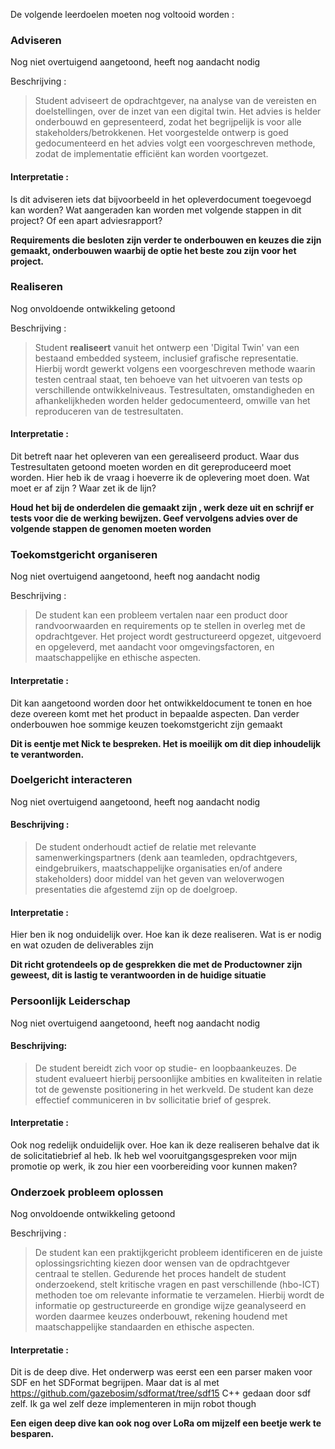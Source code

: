 De volgende leerdoelen moeten nog voltooid worden : 

### Adviseren 
Nog niet overtuigend aangetoond, heeft nog aandacht nodig

Beschrijving :
>Student adviseert de opdrachtgever, na analyse van de vereisten en doelstellingen, over de inzet van een digital twin. Het advies is helder onderbouwd en gepresenteerd, zodat het begrijpelijk is voor alle stakeholders/betrokkenen. Het voorgestelde ontwerp is goed gedocumenteerd en het advies volgt een voorgeschreven methode, zodat de implementatie efficiënt kan worden voortgezet.

#### Interpretatie : 
Is dit adviseren iets dat bijvoorbeeld in het opleverdocument toegevoegd kan worden? Wat aangeraden kan worden met volgende stappen in dit project? Of een apart adviesrapport?   

**Requirements die besloten zijn verder te onderbouwen en keuzes die zijn gemaakt, onderbouwen waarbij de optie het beste zou zijn voor het project.**

### Realiseren
Nog onvoldoende ontwikkeling getoond

Beschrijving : 
>Student **realiseert** vanuit het ontwerp een 'Digital Twin' van een bestaand embedded systeem, inclusief grafische representatie. Hierbij wordt gewerkt volgens een voorgeschreven methode waarin testen centraal staat, ten behoeve van het uitvoeren van tests op verschillende ontwikkelniveaus. Testresultaten, omstandigheden en afhankelijkheden worden helder gedocumenteerd, omwille van het reproduceren van de testresultaten. 

#### Interpretatie :
Dit betreft naar het opleveren van een gerealiseerd product. Waar dus Testresultaten getoond moeten worden en dit gereproduceerd moet worden. Hier heb ik de vraag i hoeverre ik de oplevering moet doen. Wat moet er af zijn ? Waar zet ik de lijn?  

**Houd het bij de onderdelen die gemaakt zijn , werk deze uit en schrijf er tests voor die de werking bewijzen. Geef vervolgens advies over de volgende stappen de genomen moeten worden**

### Toekomstgericht organiseren
Nog niet overtuigend aangetoond, heeft nog aandacht nodig

Beschrijving : 
>De student kan een probleem vertalen naar een product door randvoorwaarden en requirements op te stellen in overleg met de opdrachtgever. Het project wordt gestructureerd opgezet, uitgevoerd en opgeleverd, met aandacht voor omgevingsfactoren, en maatschappelijke en ethische aspecten.

#### Interpretatie :
Dit kan aangetoond worden door het ontwikkeldocument te tonen en hoe deze overeen komt met het product in bepaalde aspecten. Dan verder onderbouwen hoe sommige keuzen toekomstgericht zijn gemaakt 

**Dit is eentje met Nick te bespreken. Het is moeilijk om dit diep inhoudelijk te verantworden.**

### Doelgericht interacteren 
Nog niet overtuigend aangetoond, heeft nog aandacht nodig

#### Beschrijving :
>De student onderhoudt actief de relatie met relevante samenwerkingspartners (denk aan teamleden, opdrachtgevers, eindgebruikers, maatschappelijke organisaties en/of andere stakeholders) door middel van het geven van weloverwogen presentaties die afgestemd zijn op de doelgroep.

#### Interpretatie :
Hier ben ik nog onduidelijk over. Hoe kan ik deze realiseren. Wat is er nodig en wat ozuden de deliverables zijn

**Dit richt grotendeels op de gesprekken die met de Productowner zijn geweest, dit is lastig te verantwoorden in de huidige situatie**

### Persoonlijk Leiderschap
Nog niet overtuigend aangetoond, heeft nog aandacht nodig

#### Beschrijving:
>De student bereidt zich voor op studie- en loopbaankeuzes. De student evalueert hierbij persoonlijke ambities en kwaliteiten in relatie tot de gewenste positionering in het werkveld. De student kan deze effectief communiceren in bv sollicitatie brief of gesprek.

#### Interpretatie :
Ook nog redelijk onduidelijk over. Hoe kan ik deze realiseren behalve dat ik de solicitatiebrief al heb. Ik heb wel vooruitgangsgespreken voor mijn promotie op werk, ik zou hier een voorbereiding voor kunnen maken?



### Onderzoek probleem oplossen
Nog onvoldoende ontwikkeling getoond

Beschrijving :
>De student kan een praktijkgericht probleem identificeren en de juiste oplossingsrichting kiezen door wensen van de opdrachtgever centraal te stellen. Gedurende het proces handelt de student onderzoekend, stelt kritische vragen en past verschillende (hbo-ICT) methoden toe om relevante informatie te verzamelen. Hierbij wordt de informatie op gestructureerde en grondige wijze geanalyseerd en worden daarmee keuzes onderbouwt, rekening houdend met maatschappelijke standaarden en ethische aspecten.

#### Interpretatie :
Dit is de deep dive. Het onderwerp was eerst een een parser maken voor SDF en het SDFormat begrijpen. Maar dat is al met https://github.com/gazebosim/sdformat/tree/sdf15 C++ gedaan door sdf zelf. Ik ga wel zelf deze implementeren in mijn robot though

**Een eigen deep dive kan ook nog over LoRa om mijzelf een beetje werk te besparen.**